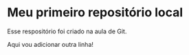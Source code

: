 # Meu primeiro repositório local

Esse respositório foi criado na aula de Git.

Aqui vou adicionar outra linha!